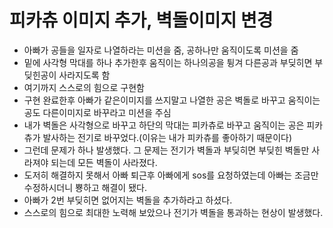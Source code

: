 # 피카츄 이미지 추가, 벽돌이미지 변경
* 아빠가 공들을 일자로 나열하라는 미션을 줌, 공하나만 움직이도록 미션을 줌
* 밑에 사각형 막대를 하나 추가한후 움직이는 하나의공을 튕겨 다른공과 부딪히면 부딪힌공이 사라지도록 함
* 여기까지 스스로의 힘으로 구현함
* 구현 완료한후 아빠가 같은이미지를 쓰지말고 나열한 공은 벽돌로 바꾸고 움직이는 공도 다른이미지로 바꾸라고 미션을 주심
* 내가 벽돌은 사각형으로 바꾸고 하단의 막대는 피카츄로 바꾸고 움직이는 공은 피카츄가 발사하는 전기로 바꾸었다.(이유는 내가 피카츄를 좋아하기 때문이다)
* 그런데 문제가 하나 발생했다. 그 문제는 전기가 벽돌과 부딪히면 부딪힌 벽돌만 사라져야 되는데 모든 벽돌이 사라졌다.
* 도저히 해결하지 못해서 아빠 퇴근후 아빠에게 sos를 요청하였는데 아빠는 조금만 수정하시더니 뿅하고 해결이 됐다.
* 아빠가 2번 부딪히면 없어지는 벽돌을 추가하라고 하셨다.
* 스스로의 힘으로 최대한 노력해 보았으나 전기가 벽돌을 통과하는 현상이 발생했다.
